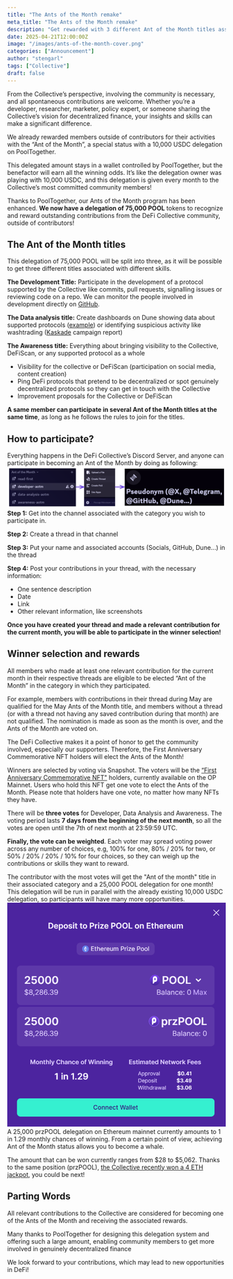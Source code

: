 ```yaml
---
title: "The Ants of the Month remake"
meta_title: "The Ants of the Month remake"
description: "Get rewarded with 3 different Ant of the Month titles associated with different skills"
date: 2025-04-21T12:00:00Z
image: "/images/ants-of-the-month-cover.png"
categories: ["Announcement"]
author: "stengarl"
tags: ["Collective"]
draft: false
---
```

From the Collective’s perspective, involving the community is necessary, and all spontaneous contributions are welcome. Whether you’re a developer, researcher, marketer, policy expert, or someone sharing the Collective’s vision for decentralized finance, your insights and skills can make a significant difference.

We already rewarded members outside of contributors for their activities with the “Ant of the Month”, a special status with a 10,000 USDC delegation on PoolTogether. 

This delegated amount stays in a wallet controlled by PoolTogether, but the benefactor will earn all the winning odds. It’s like the delegation owner was playing with 10,000 USDC, and this delegation is given every month to the Collective’s most committed community members!

Thanks to PoolTogether, our Ants of the Month program has been enhanced. **We now have a delegation of 75,000 POOL** tokens to recognize and reward outstanding contributions from the DeFi Collective community, outside of contributors!

## The Ant of the Month titles

This delegation of 75,000 POOL will be split into three, as it will be possible to get three different titles associated with different skills.

**The Development Title:** Participate in the development of a protocol supported by the Collective like commits, pull requests, signalling issues or reviewing code on a repo. We can monitor the people involved in development directly on [GitHub](https://github.com/liquity/bold/graphs/contributors).

**The Data analysis title:** Create dashboards on Dune showing data about supported protocols ([example](https://dune.com/alice_rozengarden/liquity-v2-vote)) or identifying suspicious activity like washtrading ([Kaskade](https://deficollective.org/blog/kaskade-campaign-report/) campaign report)

**The Awareness title:**  Everything about bringing visibility to the Collective, DeFiScan, or any supported protocol as a whole
* Visibility for the collective or DeFiScan (participation on social media, content creation)
* Ping DeFi protocols that pretend to be decentralized or spot genuinely decentralized protocols so they can get in touch with the Collective 
* Improvement proposals for the Collective or DeFiScan

**A same member can participate in several Ant of the Month titles at the same time**, as long as he follows the rules to join for the titles.

## How to participate?

Everything happens in the DeFi Collective’s Discord Server, and anyone can participate in becoming an Ant of the Month by doing as following:
![tdc_discord](https://raw.githubusercontent.com/Stengarl/img/refs/heads/main/TDC_aotm.png)
**Step 1:** Get into the channel associated with the category you wish to participate in.

**Step 2:** Create a thread in that channel 

**Step 3:** Put your name and associated accounts (Socials, GitHub, Dune...) in the thread 

**Step 4:** Post your contributions in your thread, with the necessary information:
* One sentence description
* Date
* Link
* Other relevant information, like screenshots

**Once you have created your thread and made a relevant contribution for the current month, you will be able to participate in the winner selection!**

## Winner selection and rewards
All members who made at least one relevant contribution for the current month in their respective threads are eligible to be elected “Ant of the Month” in the category in which they participated. 

For example, members with contributions in their thread during May are qualified for the May Ants of the Month title, and members without a thread (or with a thread not having any saved contribution during that month) are not qualified. The nomination is made as soon as the month is over, and the Ants of the Month are voted on.

The DeFi Collective makes it a point of honor to get the community involved, especially our supporters. Therefore, the First Anniversary Commemorative NFT holders will elect the Ants of the Month!

Winners are selected by voting via Snapshot. The voters will be the [“First Anniversary Commemorative NFT"](https://optimistic.etherscan.io/token/0x3ac9274eefc727439b546b5224aa896101813f9f) holders, currently available on the OP Mainnet. Users who hold this NFT get one vote to elect the Ants of the Month. Please note that holders have one vote, no matter how many NFTs they have.

There will be **three votes** for Developer, Data Analysis and Awareness. The voting period lasts **7 days from the beginning of the next month**, so all the votes are open until the 7th of next month at 23:59:59 UTC.

**Finally, the vote can be weighted**. Each voter may spread voting power across any number of choices, e.g, 100% for one, 80% / 20% for two, or 50% / 20% / 20% / 10% for four choices, so they can weigh up the contributions or skills they want to reward.

The contributor with the most votes will get the "Ant of the month" title in their associated category and a 25,000 POOL delegation for one month! This delegation will be run in parallel with the already existing 10,000 USDC delegation, so participants will have many more opportunities.
![aotm_rewards](https://raw.githubusercontent.com/Stengarl/img/refs/heads/main/aotm_pool.png)
A 25,000 przPOOL delegation on Ethereum mainnet currently amounts to 1 in 1.29 monthly chances of winning. From a certain point of view, achieving Ant of the Month status allows you to become a whale.

The amount that can be won currently ranges from $28 to $5,062. Thanks to the same position (przPOOL), [the Collective recently won a 4 ETH jackpot](https://x.com/DeFiCollective_/status/1894407070423642560), you could be next!

## Parting Words

All relevant contributions to the Collective are considered for becoming one of the Ants of the Month and receiving the associated rewards. 

Many thanks to PoolTogether  for designing this delegation system and offering such a large amount, enabling community members to get more involved in genuinely decentralized finance

We look forward to your contributions, which may lead to new opportunities in DeFi!
